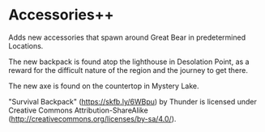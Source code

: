 # Accessories++
Adds new accessories that spawn around Great Bear in predetermined Locations.

The new backpack is found atop the lighthouse in Desolation Point, as a reward for the difficult nature of the region and the journey to get there.

The new axe is found on the countertop in Mystery Lake.

"Survival Backpack" (https://skfb.ly/6WBpu) by Thunder is licensed under Creative Commons Attribution-ShareAlike (http://creativecommons.org/licenses/by-sa/4.0/).
